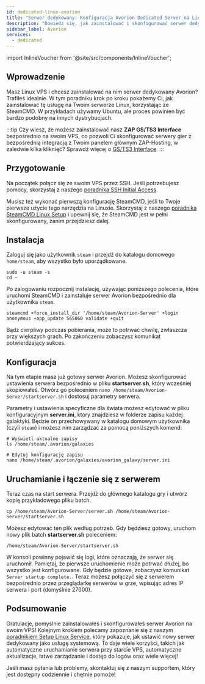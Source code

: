 ```yaml
---
id: dedicated-linux-avorion
title: "Serwer dedykowany: Konfiguracja Avorion Dedicated Server na Linux"
description: "Dowiedz się, jak zainstalować i skonfigurować serwer dedykowany Avorion na swoim Linux VPS, aby bezproblemowo hostować serwer gier → Sprawdź teraz"
sidebar_label: Avorion
services:
  - dedicated
---
```


import InlineVoucher from '@site/src/components/InlineVoucher';

## Wprowadzenie

Masz Linux VPS i chcesz zainstalować na nim serwer dedykowany Avorion? Trafiłeś idealnie. W tym poradniku krok po kroku pokażemy Ci, jak zainstalować tę usługę na Twoim serwerze Linux, korzystając ze SteamCMD. W przykładach używamy Ubuntu, ale proces powinien być bardzo podobny na innych dystrybucjach.

:::tip
Czy wiesz, że możesz zainstalować nasz **ZAP GS/TS3 Interface** bezpośrednio na swoim VPS, co pozwoli Ci skonfigurować serwery gier z bezpośrednią integracją z Twoim panelem głównym ZAP-Hosting, w zaledwie kilka kliknięć? Sprawdź więcej o [GS/TS3 Interface](dedicated-linux-gs-interface.md).
:::

<InlineVoucher />

## Przygotowanie

Na początek połącz się ze swoim VPS przez SSH. Jeśli potrzebujesz pomocy, skorzystaj z naszego [poradnika SSH Initial Access](dedicated-linux-ssh.md).

Musisz też wykonać pierwszą konfigurację SteamCMD, jeśli to Twoje pierwsze użycie tego narzędzia na Linuxie. Skorzystaj z naszego [poradnika SteamCMD Linux Setup](dedicated-linux-steamcmd.md) i upewnij się, że SteamCMD jest w pełni skonfigurowany, zanim przejdziesz dalej.

## Instalacja

Zaloguj się jako użytkownik `steam` i przejdź do katalogu domowego `home/steam`, aby wszystko było uporządkowane.
```
sudo -u steam -s
cd ~
```

Po zalogowaniu rozpocznij instalację, używając poniższego polecenia, które uruchomi SteamCMD i zainstaluje serwer Avorion bezpośrednio dla użytkownika `steam`.
```
steamcmd +force_install_dir '/home/steam/Avorion-Server' +login anonymous +app_update 565060 validate +quit
```

Bądź cierpliwy podczas pobierania, może to potrwać chwilę, zwłaszcza przy większych grach. Po zakończeniu zobaczysz komunikat potwierdzający sukces.

## Konfiguracja

Na tym etapie masz już gotowy serwer Avorion. Możesz skonfigurować ustawienia serwera bezpośrednio w pliku **startserver.sh**, który wcześniej skopiowałeś. Otwórz go poleceniem `nano /home/steam/Avorion-Server/startserver.sh` i dostosuj parametry serwera.

Parametry i ustawienia specyficzne dla świata możesz edytować w pliku konfiguracyjnym **server.ini**, który znajdziesz w folderze zapisu każdej galaktyki. Będzie on przechowywany w katalogu domowym użytkownika (czyli `steam`) i możesz nim zarządzać za pomocą poniższych komend:
```
# Wyświetl aktualne zapisy
ls /home/steam/.avorion/galaxies

# Edytuj konfigurację zapisu
nano /home/steam/.avorion/galaxies/avorion_galaxy/server.ini
```

## Uruchamianie i łączenie się z serwerem

Teraz czas na start serwera. Przejdź do głównego katalogu gry i utwórz kopię przykładowego pliku batch.
```
cp /home/steam/Avorion-Server/server.sh /home/steam/Avorion-Server/startserver.sh
```

Możesz edytować ten plik według potrzeb. Gdy będziesz gotowy, uruchom nowy plik batch **startserver.sh** poleceniem:
```
/home/steam/Avorion-Server/startserver.sh
```

W konsoli powinny pojawić się logi, które oznaczają, że serwer się uruchomił. Pamiętaj, że pierwsze uruchomienie może potrwać dłużej, bo wszystko jest konfigurowane. Gdy będzie gotowe, zobaczysz komunikat `Server startup complete.`. Teraz możesz połączyć się z serwerem bezpośrednio przez przeglądarkę serwerów w grze, wpisując adres IP serwera i port (domyślnie 27000).

## Podsumowanie

Gratulacje, pomyślnie zainstalowałeś i skonfigurowałeś serwer Avorion na swoim VPS! Kolejnym krokiem polecamy zapoznanie się z naszym [poradnikiem Setup Linux Service](dedicated-linux-create-gameservice.md), który pokazuje, jak ustawić nowy serwer dedykowany jako usługę systemową. To daje wiele korzyści, takich jak automatyczne uruchamianie serwera przy starcie VPS, automatyczne aktualizacje, łatwe zarządzanie i dostęp do logów oraz wiele więcej!

Jeśli masz pytania lub problemy, skontaktuj się z naszym supportem, który jest dostępny codziennie i chętnie pomoże!

<InlineVoucher />